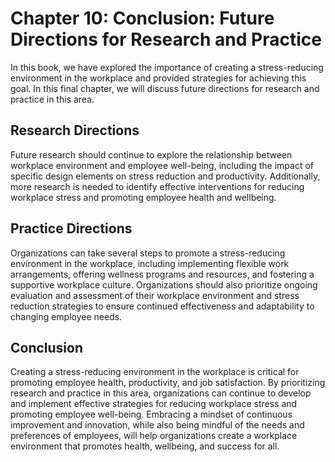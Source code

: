 Chapter 10: Conclusion: Future Directions for Research and Practice
===================================================================

In this book, we have explored the importance of creating a stress-reducing environment in the workplace and provided strategies for achieving this goal. In this final chapter, we will discuss future directions for research and practice in this area.

Research Directions
-------------------

Future research should continue to explore the relationship between workplace environment and employee well-being, including the impact of specific design elements on stress reduction and productivity. Additionally, more research is needed to identify effective interventions for reducing workplace stress and promoting employee health and wellbeing.

Practice Directions
-------------------

Organizations can take several steps to promote a stress-reducing environment in the workplace, including implementing flexible work arrangements, offering wellness programs and resources, and fostering a supportive workplace culture. Organizations should also prioritize ongoing evaluation and assessment of their workplace environment and stress reduction strategies to ensure continued effectiveness and adaptability to changing employee needs.

Conclusion
----------

Creating a stress-reducing environment in the workplace is critical for promoting employee health, productivity, and job satisfaction. By prioritizing research and practice in this area, organizations can continue to develop and implement effective strategies for reducing workplace stress and promoting employee well-being. Embracing a mindset of continuous improvement and innovation, while also being mindful of the needs and preferences of employees, will help organizations create a workplace environment that promotes health, wellbeing, and success for all.
